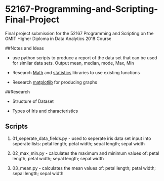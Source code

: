 # 52167-Programming-and-Scripting-Final-Project
Final project submission for the 52167 Programming and Scripting on the GMIT Higher Diploma in Data Analytics 2018 Course


##Notes and Ideas

* use python scripts to produce a report of the data set that can be used for similar data sets.  Output mean, median, mode, Max, Min

* Research [Math](https://docs.python.org/3/library/math.html#module-math) and [statistics](https://docs.python.org/3/library/statistics.html#module-statistics)  libraries to use existing functions 

* Research [matplotlib](https://matplotlib.org/#) for producing graphs 

##Research

* Structure of Dataset

* Types of Iris and characteristics

## Scripts
1. 01_seperate_data_fields.py - used to seperate iris data set input into seperate lists: petal length; petal width; sepal length; sepal width

1. 02_max_min.py - calculates the maximum and minimum values of: petal length; petal width; sepal length; sepal width

1. 03_mean.py - calculates the mean values of: petal length; petal width; sepal length; sepal width